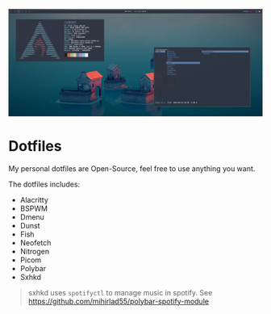 ![](assets/../assets/header.png)

# Dotfiles

My personal dotfiles are Open-Source, feel free to use anything you want.

The dotfiles includes:

- Alacritty
- BSPWM
- Dmenu
- Dunst
- Fish
- Neofetch
- Nitrogen
- Picom
- Polybar
- Sxhkd

> sxhkd uses `spotifyctl` to manage music in spotify. See https://github.com/mihirlad55/polybar-spotify-module
